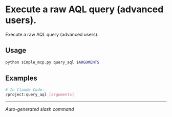 # Execute a raw AQL query (advanced users).

Execute a raw AQL query (advanced users).

## Usage

```bash
python simple_mcp.py query_aql $ARGUMENTS
```

## Examples

```bash
# In Claude Code:
/project:query_aql [arguments]
```

---
*Auto-generated slash command*
